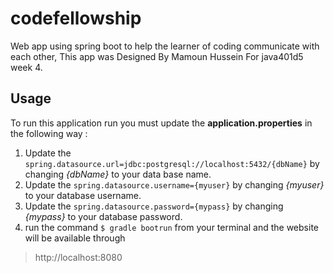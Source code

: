 # codefellowship

Web app using spring boot to help the learner of coding communicate with each other, This app was Designed By Mamoun
Hussein For java401d5 week 4.

## Usage

To run this application run you must update the **application.properties** in the following way :

1. Update the `spring.datasource.url=jdbc:postgresql://localhost:5432/{dbName}` by changing *{dbName}* to your data base
   name.
2. Update the `spring.datasource.username={myuser}` by changing *{myuser}* to your database username.
3. Update the `spring.datasource.password={mypass}` by changing *{mypass}* to your database password.
4. run the command `$ gradle bootrun` from your terminal and the website will be available through

> http://localhost:8080




